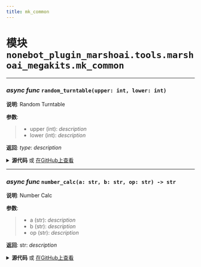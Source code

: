 ```yaml
---
title: mk_common
---
```

# **模块** `nonebot_plugin_marshoai.tools.marshoai_megakits.mk_common`

---
### ***async func*** `random_turntable(upper: int, lower: int)`

**说明**: Random Turntable


**参数**:
> - upper (int): _description_  
> - lower (int): _description_  

**返回**: _type_: _description_


<details>
<summary> <b>源代码</b> 或 <a href='https://github.com/LiteyukiStudio/nonebot-plugin-marshoai/tree/main/nonebot_plugin_marshoai/tools/marshoai_megakits/mk_common.py#L4' target='_blank'>在GitHub上查看</a></summary>

```python
async def random_turntable(upper: int, lower: int):
    return random.randint(lower, upper)
```
</details>

---
### ***async func*** `number_calc(a: str, b: str, op: str) -> str`

**说明**: Number Calc


**参数**:
> - a (str): _description_  
> - b (str): _description_  
> - op (str): _description_  

**返回**: str: _description_


<details>
<summary> <b>源代码</b> 或 <a href='https://github.com/LiteyukiStudio/nonebot-plugin-marshoai/tree/main/nonebot_plugin_marshoai/tools/marshoai_megakits/mk_common.py#L17' target='_blank'>在GitHub上查看</a></summary>

```python
async def number_calc(a: str, b: str, op: str) -> str:
    a, b = (float(a), float(b))
    match op:
        case '+':
            return str(a + b)
        case '-':
            return str(a - b)
        case '*':
            return str(a * b)
        case '/':
            return str(a / b)
        case '**':
            return str(a ** b)
        case '%':
            return str(a % b)
        case _:
            return '未知运算符'
```
</details>

